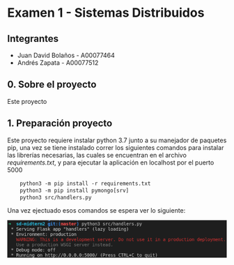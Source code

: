 # Examen 1 - Sistemas Distribuidos

## Integrantes
- Juan David Bolaños - A00077464
- Andrés Zapata - A00077512

## 0. Sobre el proyecto

Este proyecto 

## 1. Preparación proyecto

Este proyecto requiere instalar python 3.7 junto a su manejador de paquetes pip, una vez se tiene instalado correr los siguientes comandos para instalar las librerías necesarias, las cuales se encuentran en el archivo *requirements.txt*, y para ejecutar la aplicación en localhost por el puerto 5000

~~~
    python3 -m pip install -r requirements.txt
    python3 -m pip install pymongo[srv]
    python3 src/handlers.py
~~~

Una vez ejectuado esos comandos se espera ver lo siguiente:

![Alt text](images/python_run.png?raw=true "App running")


